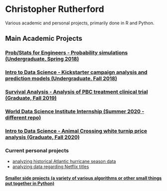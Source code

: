 # Christopher Rutherford
Various academic and personal projects, primarily done in R and Python.

## Main Academic Projects
### [Prob/Stats for Engineers - Probability simulations (Undergraduate, Spring 2018)](academic/simulation)
### [Intro to Data Science - Kickstarter campaign analysis and prediction models (Undergraduate, Fall 2018)](academic/kickstarter)
### [Survival Analysis - Analysis of PBC treatment clinical trial (Graduate, Fall 2019)](academic/survivalanalysis)
### [World Data Science Institute Internship (Summer 2020 - different repo)](https://github.com/chrisrutherford/wdsi)
### [Intro to Data Science - Animal Crossing white turnip price analysis (Graduate, Fall 2020)](academic/datasciencefall2020)

### Current personal projects
- [analyzing historical Atlantic hurricane season data](hurricanes)
- [analyzing data regarding Netflix titles](netflix)

#### [Smaller side projects (a variety of various algorithms or other small things put together in Python)](https://github.com/chrisrutherford/projects/tree/master/misc%20scripts)
